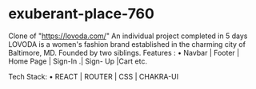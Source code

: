 # exuberant-place-760
Clone of "https://lovoda.com/"
An individual project completed in 5 days
LOVODA is a women's fashion brand
established in the charming city of
Baltimore, MD. Founded by two siblings.
Features :
• Navbar | Footer | Home Page | Sign-In .| Sign-
Up |Cart etc.

Tech Stack:
• REACT | ROUTER | CSS | CHAKRA-UI
